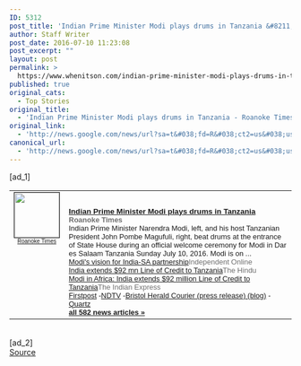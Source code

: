 ```yaml
---
ID: 5312
post_title: 'Indian Prime Minister Modi plays drums in Tanzania &#8211; Roanoke Times'
author: Staff Writer
post_date: 2016-07-10 11:23:08
post_excerpt: ""
layout: post
permalink: >
  https://www.whenitson.com/indian-prime-minister-modi-plays-drums-in-tanzania-roanoke-times/
published: true
original_cats:
  - Top Stories
original_title:
  - 'Indian Prime Minister Modi plays drums in Tanzania - Roanoke Times'
original_link:
  - 'http://news.google.com/news/url?sa=t&#038;fd=R&#038;ct2=us&#038;usg=AFQjCNELEMPwO-EqSJt_-Az7aVCaC92ncg&#038;clid=c3a7d30bb8a4878e06b80cf16b898331&#038;cid=52779151816696&#038;ei=8i6CV8jzJYSPhAHCrbVI&#038;url=http://www.roanoke.com/news/wire_headlines/indian-prime-minister-modi-plays-drums-in-tanzania/article_d769d24f-9495-5238-9de0-a3b1be71991a.html'
canonical_url:
  - 'http://news.google.com/news/url?sa=t&#038;fd=R&#038;ct2=us&#038;usg=AFQjCNELEMPwO-EqSJt_-Az7aVCaC92ncg&#038;clid=c3a7d30bb8a4878e06b80cf16b898331&#038;cid=52779151816696&#038;ei=8i6CV8jzJYSPhAHCrbVI&#038;url=http://www.roanoke.com/news/wire_headlines/indian-prime-minister-modi-plays-drums-in-tanzania/article_d769d24f-9495-5238-9de0-a3b1be71991a.html'
---
```

 [ad_1]
<br><table border="0" cellpadding="2" cellspacing="7" style="vertical-align:top"><tr><td width="80" align="center" valign="top"><font style="font-size:85%;font-family:arial,sans-serif"><a href="http://news.google.com/news/url?sa=t&amp;fd=R&amp;ct2=us&amp;usg=AFQjCNELEMPwO-EqSJt_-Az7aVCaC92ncg&amp;clid=c3a7d30bb8a4878e06b80cf16b898331&amp;cid=52779151816696&amp;ei=8i6CV8jzJYSPhAHCrbVI&amp;url=http://www.roanoke.com/news/wire_headlines/indian-prime-minister-modi-plays-drums-in-tanzania/article_d769d24f-9495-5238-9de0-a3b1be71991a.html"><img src="http://www.whenitson.com/wp-content/uploads/2016/07/Indian-Prime-Minister-Modi-plays-drums-in-Tanzania-Roanoke-Times" alt="" border="1" width="80" height="80"><br><font size="-2">Roanoke Times</font></a></font></td><td valign="top" class="j"><font style="font-size:85%;font-family:arial,sans-serif"><br><div style="padding-top:0.8em"><img alt="" height="1" width="1"></div><div class="lh"><a href="http://news.google.com/news/url?sa=t&amp;fd=R&amp;ct2=us&amp;usg=AFQjCNELEMPwO-EqSJt_-Az7aVCaC92ncg&amp;clid=c3a7d30bb8a4878e06b80cf16b898331&amp;cid=52779151816696&amp;ei=8i6CV8jzJYSPhAHCrbVI&amp;url=http://www.roanoke.com/news/wire_headlines/indian-prime-minister-modi-plays-drums-in-tanzania/article_d769d24f-9495-5238-9de0-a3b1be71991a.html"><b>Indian Prime Minister Modi plays drums in Tanzania</b></a><br><font size="-1"><b><font color="#6f6f6f">Roanoke Times</font></b></font><br><font size="-1">Indian Prime Minister Narendra Modi, left, and his host Tanzanian President John Pombe Magufuli, right, beat drums at the entrance of State House during an official welcome ceremony for Modi in Dar es Salaam Tanzania Sunday July 10, 2016. Modi is on&nbsp;...</font><br><font size="-1"><a href="http://news.google.com/news/url?sa=t&amp;fd=R&amp;ct2=us&amp;usg=AFQjCNEUoUyZmPHVoaittyCVvwdsfsicHg&amp;clid=c3a7d30bb8a4878e06b80cf16b898331&amp;cid=52779151816696&amp;ei=8i6CV8jzJYSPhAHCrbVI&amp;url=http://www.iol.co.za/news/politics/modis-vision-for-india-sa-partnership-2043720">Modi&#039;s vision for India-SA partnership</a><font size="-1" color="#6f6f6f">Independent Online</font></font><br><font size="-1"><a href="http://news.google.com/news/url?sa=t&amp;fd=R&amp;ct2=us&amp;usg=AFQjCNEfwt5iKdAZbvw1q97UMOktNfszWg&amp;clid=c3a7d30bb8a4878e06b80cf16b898331&amp;cid=52779151816696&amp;ei=8i6CV8jzJYSPhAHCrbVI&amp;url=http://www.thehindu.com/news/national/narendra-modis-africa-visit-india-extends-92-mn-line-of-credit-to-tanzania/article8831464.ece">India extends $92 mn Line of Credit to Tanzania</a><font size="-1" color="#6f6f6f">The Hindu</font></font><br><font size="-1"><a href="http://news.google.com/news/url?sa=t&amp;fd=R&amp;ct2=us&amp;usg=AFQjCNGuKeiPYqDy63EC26-jisBy2rKe-A&amp;clid=c3a7d30bb8a4878e06b80cf16b898331&amp;cid=52779151816696&amp;ei=8i6CV8jzJYSPhAHCrbVI&amp;url=http://indianexpress.com/article/india/india-news-india/modi-in-africa-india-extends-92-million-line-of-credit-to-tanzania-2905017/">Modi in Africa: India extends $92 million Line of Credit to Tanzania</a><font size="-1" color="#6f6f6f">The Indian Express</font></font><br><font size="-1" class="p"><a href="http://news.google.com/news/url?sa=t&amp;fd=R&amp;ct2=us&amp;usg=AFQjCNFbTRiZrGm29gcH_wiFSX_TrWUfOw&amp;clid=c3a7d30bb8a4878e06b80cf16b898331&amp;cid=52779151816696&amp;ei=8i6CV8jzJYSPhAHCrbVI&amp;url=http://www.firstpost.com/india/burhan-wanis-killing-eclipsing-gandhis-journey-reflects-sad-reality-of-india-2884684.html">Firstpost</a>&nbsp;-<a href="http://news.google.com/news/url?sa=t&amp;fd=R&amp;ct2=us&amp;usg=AFQjCNFg9R4AEGs-zbhNYj7SqN0bOdD4tA&amp;clid=c3a7d30bb8a4878e06b80cf16b898331&amp;cid=52779151816696&amp;ei=8i6CV8jzJYSPhAHCrbVI&amp;url=http://www.ndtv.com/india-news/pm-narendra-modi-in-tanzania-to-meet-solar-mamas-10-updates-1429820">NDTV</a>&nbsp;-<a href="http://news.google.com/news/url?sa=t&amp;fd=R&amp;ct2=us&amp;usg=AFQjCNGzauds2kQWoivD8ahRpreMAJ3fFA&amp;clid=c3a7d30bb8a4878e06b80cf16b898331&amp;cid=52779151816696&amp;ei=8i6CV8jzJYSPhAHCrbVI&amp;url=http://www.heraldcourier.com/news/world/typhoon-nepartak-batters-china-s-coast-killing-at-least/article_722d2f86-5c70-5549-8dda-a8bca4347943.html">Bristol Herald Courier (press release) (blog)</a>&nbsp;-<a href="http://news.google.com/news/url?sa=t&amp;fd=R&amp;ct2=us&amp;usg=AFQjCNH4DVGR_YPFO6z97ZnFt-4A6kzeKQ&amp;clid=c3a7d30bb8a4878e06b80cf16b898331&amp;cid=52779151816696&amp;ei=8i6CV8jzJYSPhAHCrbVI&amp;url=http://qz.com/727104/narendra-modis-africa-trip-is-the-latest-leg-of-indias-catch-up-race-with-china/">Quartz</a></font><br><font class="p" size="-1"><a class="p" href="http://news.google.com/news/more?ncl=dd_E6iR8C8_uhAMJFso5Nsw6Z0-kM&amp;authuser=0&amp;ned=us&amp;topic=h"><b>all 582 news articles&nbsp;&raquo;</b></a></font></div></font></td></tr></table>
<br>[ad_2]
<br><a href="http://news.google.com/news/url?sa=t&#038;fd=R&#038;ct2=us&#038;usg=AFQjCNELEMPwO-EqSJt_-Az7aVCaC92ncg&#038;clid=c3a7d30bb8a4878e06b80cf16b898331&#038;cid=52779151816696&#038;ei=8i6CV8jzJYSPhAHCrbVI&#038;url=http://www.roanoke.com/news/wire_headlines/indian-prime-minister-modi-plays-drums-in-tanzania/article_d769d24f-9495-5238-9de0-a3b1be71991a.html">Source </a>